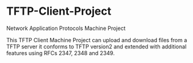 # TFTP-Client-Project
Network Application Protocols Machine Project 


This TFTP Client Machine Project can upload and download files from a TFTP server
it conforms to TFTP version2
and extended with additional features using RFCs 2347, 2348 and 2349.
